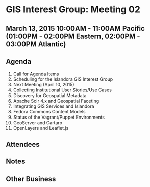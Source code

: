 # GIS Interest Group: Meeting 02

## March 13, 2015 10:00AM - 11:00AM Pacific (01:00PM - 02:00PM Eastern, 02:00PM - 03:00PM Atlantic)

## Agenda

1. Call for Agenda Items
2. Scheduling for the Islandora GIS Interest Group
  1. Next Meeting (April 10, 2015)
3. Collecting Institutional User Stories/Use Cases
4. Discovery for Geospatial Metadata
  1. Apache Solr 4.x and Geospatial Faceting
4. Integrating GIS Services and Islandora
  1. Fedora Commons Content Models
  2. Status of the Vagrant/Puppet Environments
  3. GeoServer and Cartaro
  4. OpenLayers and Leaflet.js

## Attendees

## Notes

## Other Business
